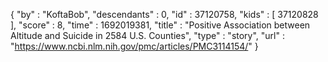{
  "by" : "KoftaBob",
  "descendants" : 0,
  "id" : 37120758,
  "kids" : [ 37120828 ],
  "score" : 8,
  "time" : 1692019381,
  "title" : "Positive Association between Altitude and Suicide in 2584 U.S. Counties",
  "type" : "story",
  "url" : "https://www.ncbi.nlm.nih.gov/pmc/articles/PMC3114154/"
}
